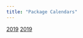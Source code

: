 ```yaml
---
title: "Package Calendars"
---
```


[2019](./2019/)
[2019](https://twitter.com/i/moments/1076930412788641792)

